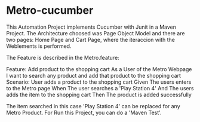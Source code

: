 # Metro-cucumber

This Automation Project implements Cucumber with Junit in a Maven Project.
The Architecture choosed was Page Object Model and there are two pages:
Home Page and Cart Page, where the iteraccion with the Weblements is performed.

The Feature is described in the Metro.feature:

Feature: Add product to the shopping cart
  As a User of the Metro Webpage
  I want to search any product
  and add that product to the shopping cart
  Scenario: User adds a product to the shopping cart
    Given The users enters to the Metro page
    When  The user searches a 'Play Station 4'
    And   The users adds the item to the shopping cart
    Then  The product is added successfully
    
The item searched in this case 'Play Station 4' can be replaced for any Metro Product.
For Run this Project, you can do a 'Maven Test'. 
